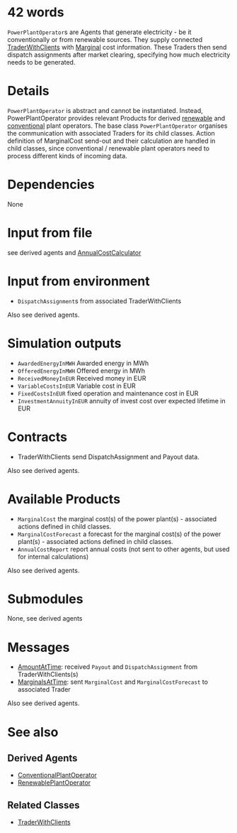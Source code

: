 # 42 words

`PowerPlantOperator`s are Agents that generate electricity - be it conventionally or from renewable sources.
They supply connected [TraderWithClients](./TraderWithClients.md) with [Marginal](../Modules/Marginal.md) cost information.
These Traders then send dispatch assignments after market clearing, specifying how much electricity needs to be generated.

# Details

`PowerPlantOperator` is abstract and cannot be instantiated.
Instead, PowerPlantOperator provides relevant Products for derived [renewable](./RenewablePlantOperator.md) and [conventional](./ConventionalPlantOperator.md) plant operators.
The base class `PowerPlantOperator` organises the communication with associated Traders for its child classes.
Action definition of MarginalCost send-out and their calculation are handled in child classes, since conventional / renewable plant operators need to process different kinds of incoming data.

# Dependencies

None

# Input from file

see derived agents and [AnnualCostCalculator](../Modules/AnnualCostCalculator.md)

# Input from environment

* `DispatchAssignment`s from associated TraderWithClients

Also see derived agents.

# Simulation outputs

* `AwardedEnergyInMWH` Awarded energy in MWh
* `OfferedEnergyInMWH` Offered energy in MWh
* `ReceivedMoneyInEUR` Received money in EUR
* `VariableCostsInEUR` Variable cost in EUR
* `FixedCostsInEUR` fixed operation and maintenance cost in EUR
* `InvestmentAnnuityInEUR` annuity of invest cost over expected lifetime in EUR

# Contracts

* TraderWithClients send DispatchAssignment and Payout data.

Also see derived agents.

# Available Products

* `MarginalCost` the marginal cost(s) of the power plant(s) - associated actions defined in child classes.
* `MarginalCostForecast` a forecast for the marginal cost(s) of the power plant(s) - associated actions defined in child classes.
* `AnnualCostReport` report annual costs (not sent to other agents, but used for internal calculations)

Also see derived agents.

# Submodules

None, see derived agents

# Messages

* [AmountAtTime](../Comms/AmountAtTime.md): received `Payout` and `DispatchAssignment` from TraderWithClients(s)
* [MarginalsAtTime](../Comms/MarginalsAtTime.md): sent `MarginalCost` and `MarginalCostForecast` to associated Trader

Also see derived agents.

# See also

## Derived Agents

* [ConventionalPlantOperator](./ConventionalPlantOperator.md)
* [RenewablePlantOperator](./RenewablePlantOperator.md)

## Related Classes

* [TraderWithClients](./TraderWithClients.md)
